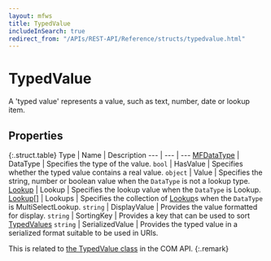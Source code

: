```yaml
---
layout: mfws
title: TypedValue
includeInSearch: true
redirect_from: "/APIs/REST-API/Reference/structs/typedvalue.html"
---
```


# TypedValue

A 'typed value' represents a value, such as text, number, date or lookup item. 

## Properties

{:.struct.table}
Type | Name | Description
--- | --- | ---
[MFDataType](../../enumerations/mfdatatype) | DataType | Specifies the type of the value. 
`bool` | HasValue | Specifies whether the typed value contains a real value. 
`object` | Value | Specifies the string, number or boolean value when the `DataType` is not a lookup type. 
[Lookup](../lookup) | Lookup | Specifies the lookup value when the `DataType` is Lookup. 
[Lookup[]](../lookup) | Lookups | Specifies the collection of [Lookup](../lookup)s when the `DataType` is MultiSelectLookup. 
`string` | DisplayValue | Provides the value formatted for display. 
`string` | SortingKey | Provides a key that can be used to sort [TypedValues](.) 
`string` | SerializedValue | Provides the typed value in a serialized format suitable to be used in URIs. 

This is related to [the TypedValue class](https://www.m-files.com/api/documentation/latest/index.html#MFilesAPI~TypedValue.html) in the COM API.
{:.remark}